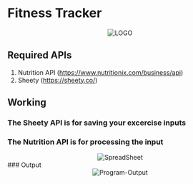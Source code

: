 <h1>Fitness Tracker</h1>
<div align="center">
  <a><img src="https://iili.io/d3GTKf1.png"" alt="LOGO"/></a>
</div>

## Required APIs
1. Nutrition API (https://www.nutritionix.com/business/api)
2. Sheety (https://sheety.co/)

## Working
### The Sheety API is for saving your excercise inputs
### The Nutrition API is for processing the input

<div align="center">
  <a><img src="https://iili.io/d3GtdTQ.png"" alt="SpreadSheet"/></a>
</div>
### Output
<div align="center">
  <a><img src="https://iili.io/d3GLl8x.png"" alt="Program-Output"/></a>
</div>

